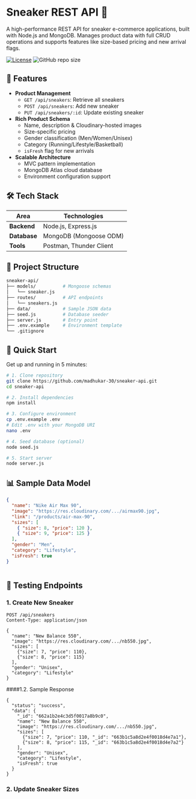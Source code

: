 # Sneaker REST API 👟

A high-performance REST API for sneaker e-commerce applications, built with Node.js and MongoDB. Manages product data with full CRUD operations and supports features like size-based pricing and new arrival flags.

[![License](https://img.shields.io/badge/License-MIT-blue.svg)](https://opensource.org/licenses/MIT)
![GitHub repo size](https://img.shields.io/github/repo-size/madhukar-30/sneaker-api)

## 🌟 Features
- **Product Management**
  - `GET /api/sneakers`: Retrieve all sneakers
  - `POST /api/sneakers`: Add new sneaker
  - `PUT /api/sneakers/:id`: Update existing sneaker
- **Rich Product Schema**
  - Name, description & Cloudinary-hosted images
  - Size-specific pricing
  - Gender classification (Men/Women/Unisex)
  - Category (Running/Lifestyle/Basketball)
  - `isFresh` flag for new arrivals
- **Scalable Architecture**
  - MVC pattern implementation
  - MongoDB Atlas cloud database
  - Environment configuration support

## 🛠 Tech Stack
| Area        | Technologies              |
|-------------|---------------------------|
| **Backend** | Node.js, Express.js       |
| **Database**| MongoDB (Mongoose ODM)    |
| **Tools**   | Postman, Thunder Client   |

## 📁 Project Structure
```bash
sneaker-api/
├── models/          # Mongoose schemas
│   └── sneaker.js
├── routes/          # API endpoints
│   └── sneakers.js
├── data/            # Sample JSON data
├── seed.js          # Database seeder
├── server.js        # Entry point
├── .env.example     # Environment template
└── .gitignore
```
## 🚀 Quick Start

Get up and running in 5 minutes:

```bash
# 1. Clone repository
git clone https://github.com/madhukar-30/sneaker-api.git
cd sneaker-api

# 2. Install dependencies
npm install

# 3. Configure environment
cp .env.example .env
# Edit .env with your MongoDB URI
nano .env

# 4. Seed database (optional)
node seed.js

# 5. Start server
node server.js
```

## 📊 Sample Data Model
```json
{
  "name": "Nike Air Max 90",
  "image": "https://res.cloudinary.com/.../airmax90.jpg",
  "link": "/products/air-max-90",
  "sizes": [
    { "size": 8, "price": 120 },
    { "size": 9, "price": 125 }
  ],
  "gender": "Men",
  "category": "Lifestyle",
  "isFresh": true
}



```

## 🧪 Testing Endpoints

### 1. Create New Sneaker
```http
POST /api/sneakers
Content-Type: application/json

{
  "name": "New Balance 550",
  "image": "https://res.cloudinary.com/.../nb550.jpg",
  "sizes": [
    {"size": 7, "price": 110},
    {"size": 8, "price": 115}
  ],
  "gender": "Unisex",
  "category": "Lifestyle"
}
```
####1.2. Sample Response
```
{
  "status": "success",
  "data": {
    "_id": "662a1b2e4c3d5f0017a8b9c0",
    "name": "New Balance 550",
    "image": "https://res.cloudinary.com/.../nb550.jpg",
    "sizes": [
      {"size": 7, "price": 110, "_id": "663b1c5a8d2e4f0018d4e7a1"},
      {"size": 8, "price": 115, "_id": "663b1c5a8d2e4f0018d4e7a2"}
    ],
    "gender": "Unisex",
    "category": "Lifestyle",
    "isFresh": true
  }
}
```
### 2. Update Sneaker Sizes
